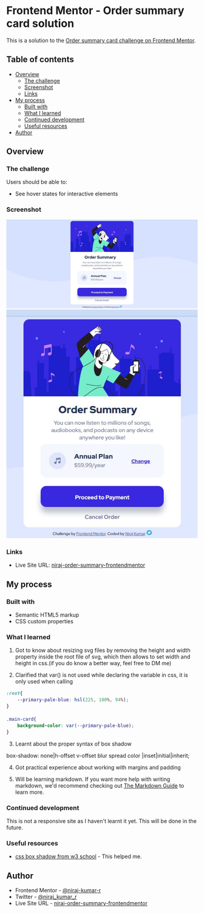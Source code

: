 # Frontend Mentor - Order summary card solution

This is a solution to the [Order summary card challenge on Frontend Mentor](https://www.frontendmentor.io/challenges/order-summary-component-QlPmajDUj).

## Table of contents

- [Overview](#overview)
  - [The challenge](#the-challenge)
  - [Screenshot](#screenshot)
  - [Links](#links)
- [My process](#my-process)
  - [Built with](#built-with)
  - [What I learned](#what-i-learned)
  - [Continued development](#continued-development)
  - [Useful resources](#useful-resources)
- [Author](#author)

## Overview

### The challenge

Users should be able to:

- See hover states for interactive elements

### Screenshot

![finished desktop website](app/images/finished-long-screnshot.jpg)
![finihed portrait website](app/images/finished-portrait-screenshot.jpg)
### Links

<!-- - Solution URL: [Add solution URL here](https://your-solution-url.com)
will be added when it is available -->
- Live Site URL: [niraj-order-summary-frontendmentor](https://niraj-order-summary-frontendmentor.netlify.app/)


## My process

### Built with

- Semantic HTML5 markup
- CSS custom properties

### What I learned

1) Got to know about resizing svg files by removing the height and width property inside the root file of svg, which then allows to set width and height in css.(if you do know a better way, feel free to DM me)

2) Clarified that var() is not used while declaring the variable in css, it is only used when calling
```css
:root{
    --primary-pale-blue: hsl(225, 100%, 94%);
}

.main-card{
    background-color: var(--primary-pale-blue);
}
```
3) Learnt about the proper syntax of box shadow

box-shadow: none|h-offset v-offset blur spread color |inset|initial|inherit;

4) Got practical experience about working with margins and padding

5) Will be learning markdown. If you want more help with writing markdown, we'd recommend checking out [The Markdown Guide](https://www.markdownguide.org/) to learn more.

### Continued development

This is not a responsive site as I haven't learnt it yet. This will be done in the future.

### Useful resources

- [css box shadow from w3 school](https://www.w3schools.com/cssref/css3_pr_box-shadow.asp) - This helped me.

## Author

- Frontend Mentor - [@niraj-kumar-r](https://www.frontendmentor.io/profile/niraj-kumar-r)
- Twitter - [@niraj_kumar_r](https://www.twitter.com/niraj_kumar_r)
- Live Site URL - [niraj-order-summary-frontendmentor](https://niraj-order-summary-frontendmentor.netlify.app/)

<!-- - Website - [Niraj Kumar](https://www.your-site.com) 
will be added later when I actually learn enough to make one myself-->